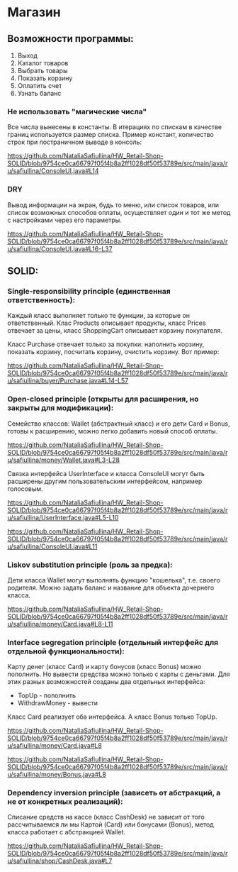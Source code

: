 # Магазин

## Возможности программы:

1. Выход
2. Каталог товаров
3. Выбрать товары
4. Показать корзину
5. Оплатить счет
6. Узнать баланс

### Не использовать "магические числа"
Все числа вынесены в константы. 
В итерациях по спискам в качестве границ используется размер списка.
Пример констант, количество строк при постраничном выводе в консоль:

https://github.com/NataliaSafiullina/HW_Retail-Shop-SOLID/blob/9754ce0ca66797f05f4b8a2ff1028df50f53789e/src/main/java/ru/safiullina/ConsoleUI.java#L14

### DRY
Вывод информации на экран, будь то меню, или список товаров, или список возможных способов оплаты,
осуществляет один и тот же метод с настройками через его параметры.

https://github.com/NataliaSafiullina/HW_Retail-Shop-SOLID/blob/9754ce0ca66797f05f4b8a2ff1028df50f53789e/src/main/java/ru/safiullina/ConsoleUI.java#L16-L37


## SOLID:

### Single-responsibility principle (единственная ответственность): 

Каждый класс выполняет только те функции, за которые он ответственный.
Клас Products описывает продукты, класс Prices отвечает за цены, 
класс ShoppingCart описывает корзину покупателя.

Класс Purchase отвечает только за покупки: наполнить корзину, показать корзину,
посчитать корзину, очистить корзину. Вот пример:

https://github.com/NataliaSafiullina/HW_Retail-Shop-SOLID/blob/9754ce0ca66797f05f4b8a2ff1028df50f53789e/src/main/java/ru/safiullina/buyer/Purchase.java#L14-L57


### Open-closed principle (открыты для расширения, но закрыты для модификации): 

Семейство классов: Wallet (абстрактный класс) и его дети Card и Bonus, готовы к расширению, 
можно легко добавить новый способ оплаты. 

https://github.com/NataliaSafiullina/HW_Retail-Shop-SOLID/blob/9754ce0ca66797f05f4b8a2ff1028df50f53789e/src/main/java/ru/safiullina/money/Wallet.java#L3-L28

Связка интерфейса UserInterface и класса ConsoleUI могут быть расширены другим
пользовательским интерфейсом, например голосовым.

https://github.com/NataliaSafiullina/HW_Retail-Shop-SOLID/blob/9754ce0ca66797f05f4b8a2ff1028df50f53789e/src/main/java/ru/safiullina/UserInterface.java#L5-L10

https://github.com/NataliaSafiullina/HW_Retail-Shop-SOLID/blob/9754ce0ca66797f05f4b8a2ff1028df50f53789e/src/main/java/ru/safiullina/ConsoleUI.java#L11


### Liskov substitution principle (роль за предка): 

Дети класса Wallet могут выполнять функцию "кошелька", т.е. своего родителя. 
Можно задать баланс и название для объекта дочернего класса.

https://github.com/NataliaSafiullina/HW_Retail-Shop-SOLID/blob/9754ce0ca66797f05f4b8a2ff1028df50f53789e/src/main/java/ru/safiullina/money/Card.java#L8-L11


### Interface segregation principle (отдельный интерфейс для отдельной функциональности): 

Карту денег (класс Card) и карту бонусов (класс Bonus) можно пополнить.
Но вывести средства можно только с карты с деньгами.
Для этих разных возможностей созданы два отдельных интерфейса:
- TopUp - пополнить
- WithdrawMoney - вывести

Класс Card реализует оба интерфейса. А класс Bonus только TopUp.

https://github.com/NataliaSafiullina/HW_Retail-Shop-SOLID/blob/9754ce0ca66797f05f4b8a2ff1028df50f53789e/src/main/java/ru/safiullina/money/Card.java#L8

https://github.com/NataliaSafiullina/HW_Retail-Shop-SOLID/blob/9754ce0ca66797f05f4b8a2ff1028df50f53789e/src/main/java/ru/safiullina/money/Bonus.java#L8


### Dependency inversion principle (зависеть от абстракций, а не от конкретных реализаций):

Списание средств на кассе (класс CashDesk) не зависит от того рассчитываемся
ли мы Картой (Card) или бонусами (Bonus), метод класса работает с абстракцией Wallet.

https://github.com/NataliaSafiullina/HW_Retail-Shop-SOLID/blob/9754ce0ca66797f05f4b8a2ff1028df50f53789e/src/main/java/ru/safiullina/shop/CashDesk.java#L7

